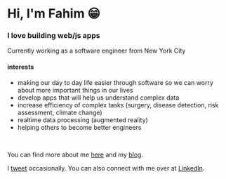 <h1>Hi, I'm Fahim 😁</h1>
<h3>I love building web/js apps</h3>

<p>Currently working as a software engineer from New York City</p>

<h4>interests</h4>

- making our day to day life easier through software so we can worry about more important things in our lives
- develop apps that will help us understand complex data
- increase efficiency of complex tasks (surgery, disease detection, risk assessment, climate change)
- realtime data processing (augmented reality)
- helping others to become better engineers

 
&nbsp;
&nbsp;
&nbsp;




You can find more about me [here](https://codexi.com) and my [blog](https://codexi.com/blog).

I [tweet](https://twitter.com/fahimnur_alam) occasionally. You can also connect with me over at [LinkedIn](https://www.linkedin.com/in/fahimnuralam/).

<!--
**fa137/fa137** is a ✨ _special_ ✨ repository because its `README.md` (this file) appears on your GitHub profile.

Here are some ideas to get you started:

- 🔭 I’m currently working on ...
- 🌱 I’m currently learning ...
- 👯 I’m looking to collaborate on ...
- 🤔 I’m looking for help with ...
- 💬 Ask me about ...
- 📫 How to reach me: ...
- 😄 Pronouns: ...
- ⚡ Fun fact: ...
-->
